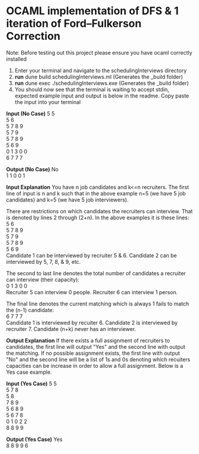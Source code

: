 # OCAML implementation of DFS & 1 iteration of Ford–Fulkerson Correction #

Note: Before testing out this project please ensure you have ocaml correctly 
installed

1. Enter your terminal and navigate to the schedulingInterviews directory
2. **run** dune build schedulingInterviews.ml (Generates the _build folder)
3. **run** dune exec ./schedulingInterviews.exe (Generates the _build folder)
4. You should now see that the terminal is waiting to accept stdin, expected
example input and output is below in the readme.  Copy paste the input into
your terminal

**Input (No Case)**
5 5<br />
5 6<br />
5 7 8 9<br />
5 7 9<br />
5 7 8 9<br />
5 6 9<br />
0 1 3 0 0<br />
6 7 7 7<br />

**Output (No Case)**
No<br />
1 1 0 0 1<br />

**Input Explanation**
You have n job candidates and k<=n recruiters.  The first line of input is n 
and k such that in the above example n=5 (we have 5 job candidates) and
k=5 (we have 5 job interviewers).

There are restrictions on which candidates the recruiters can interview. That
is denoted by lines 2 through (2+n).  In the above examples it is these lines:
5 6<br />
5 7 8 9<br />
5 7 9<br />
5 7 8 9<br />
5 6 9<br />
Candidate 1 can be interviewed by recruiter 5 & 6. Candidate 2 can be
interviewed by 5, 7, 8, & 9, etc.

The second to last line denotes the total number of candidates a recruiter can
interview (their capacity):<br />
0 1 3 0 0<br />
Recruiter 5 can interview 0 people.  Recruiter 6 can interview 1 person.

The final line denotes the current matching which is always 1 fails to match 
the (n-1) candidate:<br />
6 7 7 7<br />
Candidate 1 is interviewed by recuiter 6. Candidate 2 is interviewed by 
recruiter 7.  Candidate (n+k) never has an interviewer.

**Output Explanation**
If there exists a full assignment of recruiters to candidates, the first line
will output "Yes" and the second line with output the matching.  If no possible
assignment exists, the first line with output "No" and the second line will be
a list of 1s and 0s denoting which recuiters capacities can be increase in order
to allow a full assignment.  Below is a Yes case example.

**Input (Yes Case)**
5 5<br />
5 7 8<br />
5 8<br />
7 8 9<br />
5 6 8 9<br />
5 6 7 8<br />
0 1 0 2 2<br />
8 8 9 9<br />

**Output (Yes Case)**
Yes<br />
8 8 9 9 6<br />